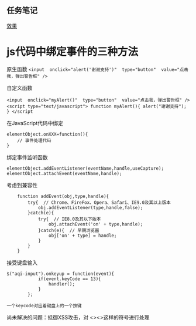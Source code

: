 ## 任务笔记 ##

[效果]()

# js代码中绑定事件的三种方法 #

原生函数
`` <input  onclick="alert('谢谢支持')"  type="button"  value="点击我，弹出警告框" /> ``

自定义函数

``<input  onclick="myAlert()"  type="button"  value="点击我，弹出警告框" />``
``  <script type="text/javascript">
  function myAlert(){
      alert("谢谢支持");
  }
  </script
``

在JavaScript代码中绑定

    elementObject.onXXX=function(){
        // 事件处理代码
    }
  
绑定事件监听函数
    
    elementObject.addEventListener(eventName,handle,useCapture);
    elementObject.attachEvent(eventName,handle);
考虑到兼容性    

        function addEvent(obj,type,handle){
            try{  // Chrome、FireFox、Opera、Safari、IE9.0及其以上版本
                obj.addEventListener(type,handle,false);
            }catch(e){
                try{  // IE8.0及其以下版本
                    obj.attachEvent('on' + type,handle);
                }catch(e){  // 早期浏览器
                    obj['on' + type] = handle;
                }
            }
        }
    
接受键盘输入

    $("aqi-input").onkeyup = function(event){
                if(event.keyCode == 13){
                    handler();
                }
            };
            
    一个keycode对应着键盘上的一个按键
            
            
尚未解决的问题：抵御XSS攻击，对 <><>这样的符号进行处理
